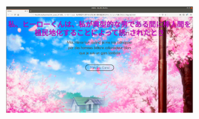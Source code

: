 
![Main Menu](https://github.com/BNouailhac/Game-Jam/blob/master/Epitech_Game_Jam_(22-23_02_2020)__Space_/GAMEFiles/ImageGit/Capture%20du%202020-07-02%2018-33-47.png)
